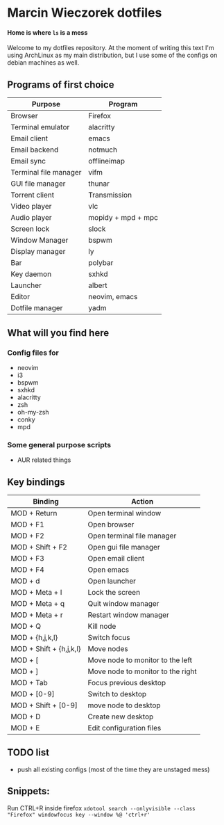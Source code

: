 # Marcin Wieczorek dotfiles
#### Home is where `ls` is a mess
Welcome to my dotfiles repository. At the moment of writing this text I'm using ArchLinux as
my main distribution, but I use some of the configs on debian machines as well.

## Programs of first choice
| Purpose | Program |
| ------- | ------- |
| Browser | Firefox |
| Terminal emulator | alacritty |
| Email client | emacs |
| Email backend | notmuch |
| Email sync | offlineimap |
| Terminal file manager | vifm |
| GUI file manager | thunar |
| Torrent client | Transmission |
| Video player | vlc |
| Audio player | mopidy + mpd + mpc |
| Screen lock | slock |
| Window Manager | bspwm |
| Display manager | ly |
| Bar | polybar |
| Key daemon | sxhkd |
| Launcher | albert |
| Editor | neovim, emacs |
| Dotfile manager | yadm |

## What will you find here
### Config files for
- neovim
- i3
- bspwm
- sxhkd
- alacritty
- zsh
- oh-my-zsh
- conky
- mpd

### Some general purpose scripts
- AUR related things

## Key bindings
|Binding|Action|
|-------|------|
| MOD + Return | Open terminal window |
| MOD + F1 | Open browser |
| MOD + F2 | Open terminal file manager |
| MOD + Shift + F2 | Open gui file manager |
| MOD + F3 | Open email client |
| MOD + F4 | Open emacs |
| MOD + d | Open launcher |
| MOD + Meta + l | Lock the screen |
| MOD + Meta + q | Quit window manager |
| MOD + Meta + r | Restart window manager |
| MOD + Q | Kill node |
| MOD + {h,j,k,l} | Switch focus |
| MOD + Shift + {h,j,k,l} | Move nodes |
| MOD + [ | Move node to monitor to the left |
| MOD + ] | Move node to monitor to the right |
| MOD + Tab | Focus previous desktop |
| MOD + [0-9] | Switch to desktop |
| MOD + Shift + [0-9] | move node to desktop |
| MOD + D | Create new desktop |
| MOD + E | Edit configuration files |

## TODO list
- push all existing configs (most of the time they are unstaged mess)

## Snippets:
Run CTRL+R inside firefox
`xdotool search --onlyvisible --class "Firefox" windowfocus key --window %@ 'ctrl+r'`
